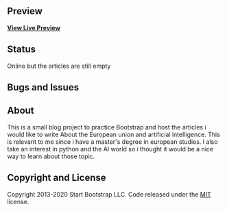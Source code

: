 
## Preview


**[View Live Preview](https://loonyt.github.io/AI-blog/)**

## Status

Online but the articles are still empty


## Bugs and Issues


## About

This is a small blog project to practice Bootstrap and host the articles i would like to write About the European union and artificial intelligence. This is relevant to me since i have a master's degree in european studies. I also take an interest in python and the AI world so i thought it would be a nice way to learn about those topic. 


## Copyright and License

Copyright 2013-2020 Start Bootstrap LLC. Code released under the [MIT](https://github.com/StartBootstrap/startbootstrap-clean-blog/blob/gh-pages/LICENSE) license.
